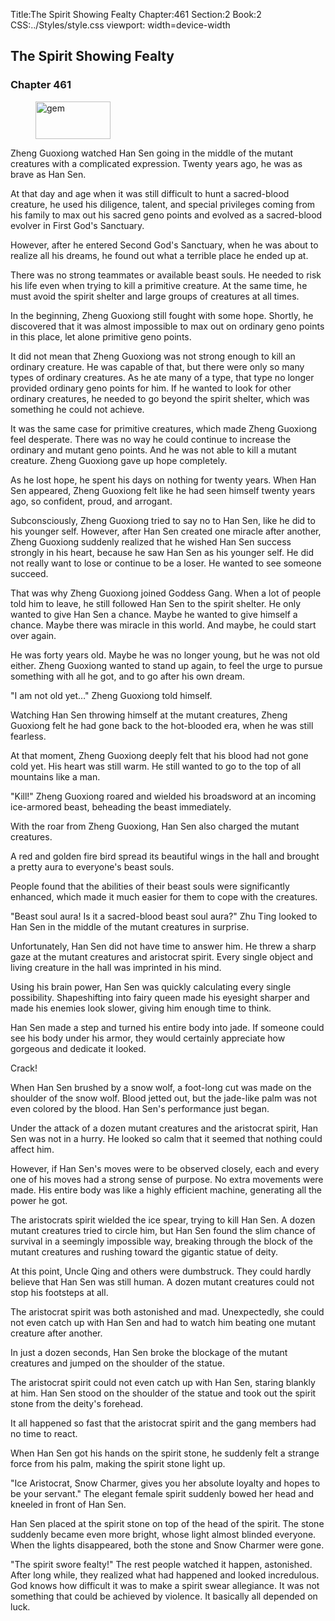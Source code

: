 Title:The Spirit Showing Fealty 
Chapter:461 
Section:2 
Book:2 
CSS:../Styles/style.css 
viewport: width=device-width
  
## The Spirit Showing Fealty
### Chapter 461
  
<figure>
	<img src="../Images/gem.gif" alt="gem" id="gem" width="120" height="60" />
</figure>
  

  
Zheng Guoxiong watched Han Sen going in the middle of the mutant creatures with a complicated expression. Twenty years ago, he was as brave as Han Sen.

At that day and age when it was still difficult to hunt a sacred-blood creature, he used his diligence, talent, and special privileges coming from his family to max out his sacred geno points and evolved as a sacred-blood evolver in First God's Sanctuary.

However, after he entered Second God's Sanctuary, when he was about to realize all his dreams, he found out what a terrible place he ended up at.

There was no strong teammates or available beast souls. He needed to risk his life even when trying to kill a primitive creature. At the same time, he must avoid the spirit shelter and large groups of creatures at all times.

In the beginning, Zheng Guoxiong still fought with some hope. Shortly, he discovered that it was almost impossible to max out on ordinary geno points in this place, let alone primitive geno points.

It did not mean that Zheng Guoxiong was not strong enough to kill an ordinary creature. He was capable of that, but there were only so many types of ordinary creatures. As he ate many of a type, that type no longer provided ordinary geno points for him. If he wanted to look for other ordinary creatures, he needed to go beyond the spirit shelter, which was something he could not achieve.

It was the same case for primitive creatures, which made Zheng Guoxiong feel desperate. There was no way he could continue to increase the ordinary and mutant geno points. And he was not able to kill a mutant creature. Zheng Guoxiong gave up hope completely.

As he lost hope, he spent his days on nothing for twenty years. When Han Sen appeared, Zheng Guoxiong felt like he had seen himself twenty years ago, so confident, proud, and arrogant.

Subconsciously, Zheng Guoxiong tried to say no to Han Sen, like he did to his younger self. However, after Han Sen created one miracle after another, Zheng Guoxiong suddenly realized that he wished Han Sen success strongly in his heart, because he saw Han Sen as his younger self. He did not really want to lose or continue to be a loser. He wanted to see someone succeed.

That was why Zheng Guoxiong joined Goddess Gang. When a lot of people told him to leave, he still followed Han Sen to the spirit shelter. He only wanted to give Han Sen a chance. Maybe he wanted to give himself a chance. Maybe there was miracle in this world. And maybe, he could start over again.

He was forty years old. Maybe he was no longer young, but he was not old either. Zheng Guoxiong wanted to stand up again, to feel the urge to pursue something with all he got, and to go after his own dream.

"I am not old yet…" Zheng Guoxiong told himself.

Watching Han Sen throwing himself at the mutant creatures, Zheng Guoxiong felt he had gone back to the hot-blooded era, when he was still fearless.

At that moment, Zheng Guoxiong deeply felt that his blood had not gone cold yet. His heart was still warm. He still wanted to go to the top of all mountains like a man.

"Kill!" Zheng Guoxiong roared and wielded his broadsword at an incoming ice-armored beast, beheading the beast immediately.

With the roar from Zheng Guoxiong, Han Sen also charged the mutant creatures.

A red and golden fire bird spread its beautiful wings in the hall and brought a pretty aura to everyone's beast souls.

People found that the abilities of their beast souls were significantly enhanced, which made it much easier for them to cope with the creatures.

"Beast soul aura! Is it a sacred-blood beast soul aura?" Zhu Ting looked to Han Sen in the middle of the mutant creatures in surprise.

Unfortunately, Han Sen did not have time to answer him. He threw a sharp gaze at the mutant creatures and aristocrat spirit. Every single object and living creature in the hall was imprinted in his mind.

Using his brain power, Han Sen was quickly calculating every single possibility. Shapeshifting into fairy queen made his eyesight sharper and made his enemies look slower, giving him enough time to think.

Han Sen made a step and turned his entire body into jade. If someone could see his body under his armor, they would certainly appreciate how gorgeous and dedicate it looked.

Crack!

When Han Sen brushed by a snow wolf, a foot-long cut was made on the shoulder of the snow wolf. Blood jetted out, but the jade-like palm was not even colored by the blood. Han Sen's performance just began.

Under the attack of a dozen mutant creatures and the aristocrat spirit, Han Sen was not in a hurry. He looked so calm that it seemed that nothing could affect him.

However, if Han Sen's moves were to be observed closely, each and every one of his moves had a strong sense of purpose. No extra movements were made. His entire body was like a highly efficient machine, generating all the power he got.

The aristocrats spirit wielded the ice spear, trying to kill Han Sen. A dozen mutant creatures tried to circle him, but Han Sen found the slim chance of survival in a seemingly impossible way, breaking through the block of the mutant creatures and rushing toward the gigantic statue of deity.

At this point, Uncle Qing and others were dumbstruck. They could hardly believe that Han Sen was still human. A dozen mutant creatures could not stop his footsteps at all.

The aristocrat spirit was both astonished and mad. Unexpectedly, she could not even catch up with Han Sen and had to watch him beating one mutant creature after another.

In just a dozen seconds, Han Sen broke the blockage of the mutant creatures and jumped on the shoulder of the statue.

The aristocrat spirit could not even catch up with Han Sen, staring blankly at him. Han Sen stood on the shoulder of the statue and took out the spirit stone from the deity's forehead.

It all happened so fast that the aristocrat spirit and the gang members had no time to react.

When Han Sen got his hands on the spirit stone, he suddenly felt a strange force from his palm, making the spirit stone light up.

"Ice Aristocrat, Snow Charmer, gives you her absolute loyalty and hopes to be your servant." The elegant female spirit suddenly bowed her head and kneeled in front of Han Sen.

Han Sen placed at the spirit stone on top of the head of the spirit. The stone suddenly became even more bright, whose light almost blinded everyone. When the lights disappeared, both the stone and Snow Charmer were gone.

"The spirit swore fealty!" The rest people watched it happen, astonished. After long while, they realized what had happened and looked incredulous. God knows how difficult it was to make a spirit swear allegiance. It was not something that could be achieved by violence. It basically all depended on luck.